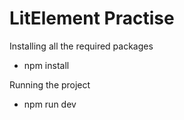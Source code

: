 # LitElement Practise

Installing all the required packages

- npm install

Running the project

- npm run dev
